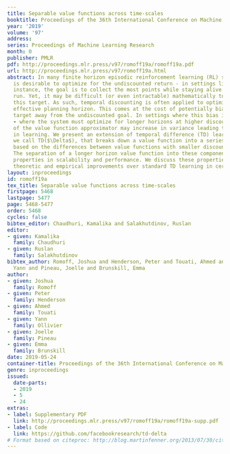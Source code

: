 ```yaml
---
title: Separable value functions across time-scales
booktitle: Proceedings of the 36th International Conference on Machine Learning
year: '2019'
volume: '97'
address: 
series: Proceedings of Machine Learning Research
month: 0
publisher: PMLR
pdf: http://proceedings.mlr.press/v97/romoff19a/romoff19a.pdf
url: http://proceedings.mlr.press/v97/romoff19a.html
abstract: In many finite horizon episodic reinforcement learning (RL) settings, it
  is desirable to optimize for the undiscounted return - in settings like Atari, for
  instance, the goal is to collect the most points while staying alive in the long
  run. Yet, it may be difficult (or even intractable) mathematically to learn with
  this target. As such, temporal discounting is often applied to optimize over a shorter
  effective planning horizon. This comes at the cost of potentially biasing the optimization
  target away from the undiscounted goal. In settings where this bias is unacceptable
  - where the system must optimize for longer horizons at higher discounts - the target
  of the value function approximator may increase in variance leading to difficulties
  in learning. We present an extension of temporal difference (TD) learning, which
  we call TD($\Delta$), that breaks down a value function into a series of components
  based on the differences between value functions with smaller discount factors.
  The separation of a longer horizon value function into these components has useful
  properties in scalability and performance. We discuss these properties and show
  theoretic and empirical improvements over standard TD learning in certain settings.
layout: inproceedings
id: romoff19a
tex_title: Separable value functions across time-scales
firstpage: 5468
lastpage: 5477
page: 5468-5477
order: 5468
cycles: false
bibtex_editor: Chaudhuri, Kamalika and Salakhutdinov, Ruslan
editor:
- given: Kamalika
  family: Chaudhuri
- given: Ruslan
  family: Salakhutdinov
bibtex_author: Romoff, Joshua and Henderson, Peter and Touati, Ahmed and Ollivier,
  Yann and Pineau, Joelle and Brunskill, Emma
author:
- given: Joshua
  family: Romoff
- given: Peter
  family: Henderson
- given: Ahmed
  family: Touati
- given: Yann
  family: Ollivier
- given: Joelle
  family: Pineau
- given: Emma
  family: Brunskill
date: 2019-05-24
container-title: Proceedings of the 36th International Conference on Machine Learning
genre: inproceedings
issued:
  date-parts:
  - 2019
  - 5
  - 24
extras:
- label: Supplementary PDF
  link: http://proceedings.mlr.press/v97/romoff19a/romoff19a-supp.pdf
- label: Code
  link: https://github.com/facebookresearch/td-delta
# Format based on citeproc: http://blog.martinfenner.org/2013/07/30/citeproc-yaml-for-bibliographies/
---
```

